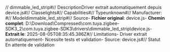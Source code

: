 // dimmable_led_strip#// DescriptionDriver extrait automatiquement depuis device.js#// Classelights#// Capabilities#// Typeunknown#// Manufacturer: #// Modeldimmable_led_strip#// Source- **Fichier original**: device.js- **Chemin complet**: D:\Download\Compressed\com.tuya.zigbee-SDK3_2\com.tuya.zigbee-SDK3\drivers\dimmable_led_strip\device.js- **Extrait le**: 2025-08-05T08:35:45.386Z#// Limitations- Driver extrait automatiquement- Ncessite tests et validation- Source: device.js#// Statut En attente de validation